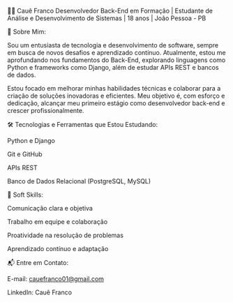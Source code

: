 👨‍💻 Cauê Franco
Desenvolvedor Back-End em Formação | Estudante de Análise e Desenvolvimento de Sistemas | 18 anos | João Pessoa - PB


🎯 Sobre Mim:

Sou um entusiasta de tecnologia e desenvolvimento de software, sempre em busca de novos desafios e aprendizado contínuo. Atualmente, estou me aprofundando nos fundamentos do Back-End, explorando linguagens como Python e frameworks como Django, além de estudar APIs REST e bancos de dados.

Estou focado em melhorar minhas habilidades técnicas e colaborar para a criação de soluções inovadoras e eficientes. Meu objetivo é, com esforço e dedicação, alcançar meu primeiro estágio como desenvolvedor back-end e crescer profissionalmente.


🛠️ Tecnologias e Ferramentas que Estou Estudando:

Python e Django

Git e GitHub

APIs REST

Banco de Dados Relacional (PostgreSQL, MySQL)


🔧 Soft Skills:

Comunicação clara e objetiva

Trabalho em equipe e colaboração

Proatividade na resolução de problemas

Aprendizado contínuo e adaptação


📬 Entre em Contato:

E-mail: cauefranco01@gmail.com

LinkedIn: Cauê Franco
